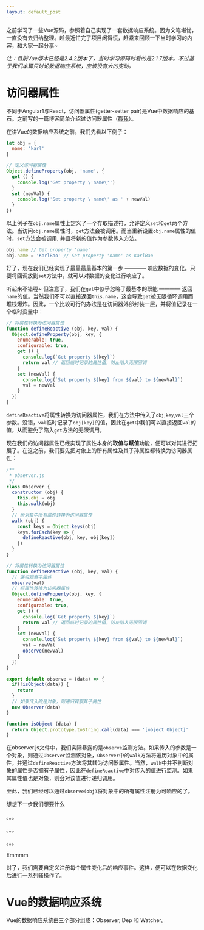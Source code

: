 ```yaml
---
layout: default_post
---
```


之前学习了一些Vue源码，参照着自己实现了一套数据响应系统。因为文笔堪忧，一直没有去归纳整理。趁最近忙完了项目闲得慌，赶紧来回顾一下当时学习的内容，和大家一起分享~

*注：目前Vue版本已经是2.4.2版本了，当时学习源码时看的是2.1.7版本。不过基于我们本篇只讨论数据响应系统，应该没有大的变动。*

# 访问器属性

不同于Angular1与React，访问器属性(getter-setter pair)是Vue中数据响应的基石。之前写的一篇博客简单介绍过访问器属性（[戳我](https://karlbao.github.io/blog/2016/07/05/setter-getter-pair%E5%92%8Cproperty-descriptor.html)）。

在讲Vue的数据响应系统之前，我们先看以下例子：

```javascript
let obj = {
  name: 'karl'
}

// 定义访问器属性
Object.defineProperty(obj, 'name', {
  get () {
    console.log('Get property \'name\'')
  }
  set (newVal) {
    console.log('Set property \'name\' as ' + newVal)
  }
})
```

以上例子在`obj.name`属性上定义了一个存取描述符，允许定义`set`和`get`两个方法。当访问`obj.name`属性时，`get`方法会被调用。而当重新设置`obj.name`属性的值时，`set`方法会被调用, 并且将新的值作为参数传入方法。

```javascript
obj.name // Get property 'name'
obj.name = 'KarlBao' // Set property 'name' as KarlBao
```

好了，现在我们已经实现了最最最最基本的第一步 ———— 响应数据的变化。只要将回调放到`set`方法中，就可以对数据的变化进行响应了。

听起来不错喔~ 但注意了，我们在`get`中似乎忽略了最基本的职能 ———— 返回`name`的值。当然我们不可以直接返回`this.name`，这会导致`get`被无限循环调用而堆栈爆炸。因此，一个比较可行的办法是在访问器外部封装一层，并将值记录在一个临时变量中：

```javascript
// 将属性转换为访问器属性
function defineReactive (obj, key, val) {
  Object.defineProperty(obj, key, {
    enumerable: true,
    configurable: true,
    get () {
      console.log(`Get property ${key}`)
      return val // 返回临时记录的属性值，防止陷入无限回调
    }
    set (newVal) {
      console.log(`Set property ${key} from ${val} to ${newVal}`)
      val = newVal
    }
  })
}
```

`defineReactive`将属性转换为访问器属性，我们在方法中传入了`obj`,`key`,`val`三个参数。没错，`val`临时记录了`obj[key]`的值，因此在`get`中我们可以直接返回`val`的值，从而避免了陷入`get`方法的无限调用。

现在我们的访问器属性已经实现了属性本身的**取值**与**赋值**功能，便可以对其进行拓展了。在这之前，我们要先把对象上的所有属性及其子孙属性都转换为访问器属性：

```javascript
/**
 * observer.js
 */
class Observer {
  constructor (obj) {
    this.obj = obj
    this.walk(obj)
  }
  // 给对象中所有属性转换为访问器属性
  walk (obj) {
    const keys = Object.keys(obj)
    keys.forEach(key => {
      defineReactive(obj, key, obj[key])
    })
  }
}

// 将属性转换为访问器属性
function defineReactive (obj, key, val) {
  // 递归观察子属性
  observe(val)
  // 将属性转换为访问器属性
  Object.defineProperty(obj, key, {
    enumerable: true,
    configurable: true,
    get () {
      console.log(`Get property ${key}`)
      return val // 返回临时记录的属性值，防止陷入无限回调
    }
    set (newVal) {
      console.log(`Set property ${key} from ${val} to ${newVal}`)
      val = newVal
      observe(newVal)
    }
  })
}

export default observe = (data) => {
  if(!isObject(data)) {
    return
  }
  // 如果传入的是对象，则递归观察其子属性
  new Observer(data)
}

function isObject (data) {
  return Object.prototype.toString.call(data) === '[object Object]'
}
```

在observer.js文件中，我们实际暴露的是`observe`监测方法。如果传入的参数是一个对象，则通过`Observer`监测该对象，`Observer`中的`walk`方法将遍历对象中的属性，并通过`defineReactive`方法将其转为访问器属性。当然，`walk`中并不判断对象的属性是否拥有子属性，因此在`defineReactive`中对传入的值进行监测。如果其属性值也是对象，则会对该值进行递归调用。


至此，我们已经可以通过`observe(obj)`将对象中的所有属性注册为可响应的了。

想想下一步我们想要什么

。。。

。。。

。。。

Emmmm

对了，我们需要自定义注册每个属性变化后的响应事件。这样，便可以在数据变化后进行一系列骚操作了。

# Vue的数据响应系统

Vue的数据响应系统由三个部分组成：Observer, Dep 和 Watcher。